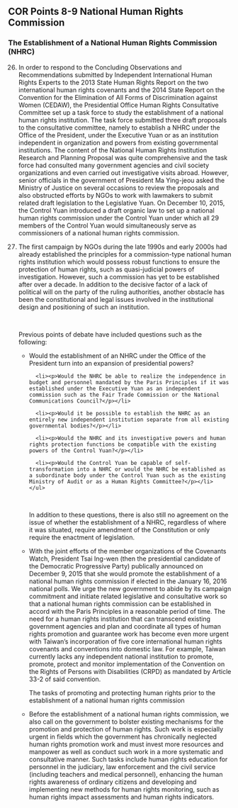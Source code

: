 ## COR Points 8-9 National Human Rights Commission

### The Establishment of a National Human Rights Commission (NHRC)

<ol start="26">
  <li><p>In order to respond to the Concluding Observations and Recommendations submitted by Independent International Human Rights Experts to the 2013 State Human Rights Report on the two international human rights covenants and the 2014 State Report on the Convention for the Elimination of All Forms of Discrimination against Women (CEDAW), the Presidential Office Human Rights Consultative Committee set up a task force to study the establishment of a national human rights institution. The task force submitted three draft proposals to the consultative committee, namely to establish a NHRC under the Office of the President, under the Executive Yuan or as an institution independent in organization and powers from existing governmental institutions. The content of the National Human Rights Institution Research and Planning Proposal was quite comprehensive and the task force had consulted many government agencies and civil society organizations and even carried out investigative visits abroad. However, senior officials in the government of President Ma Ying-jeou asked the Ministry of Justice on several occasions to review the proposals and also obstructed efforts by NGOs to work with lawmakers to submit related draft legislation to the Legislative Yuan. On December 10, 2015, the Control Yuan introduced a draft organic law to set up a national human rights commission under the Control Yuan under which all 29 members of the Control Yuan would simultaneously serve as commissioners of a national human rights commission.</p></li>

  <li><p>The first campaign by NGOs during the late 1990s and early 2000s had already established the principles for a commission-type national human rights institution which would possess robust functions to ensure the protection of human rights, such as quasi-judicial powers of investigation. However, such a commission has yet to be established after over a decade. In addition to the decisive factor of a lack of political will on the party of the ruling authorities, another obstacle has been the constitutional and legal issues involved in the institutional design and positioning of such an institution.</p>

​  <p>Previous points of debate have included questions such as the following:</p>
    <ul>
      <li><p>Would the establishment of an NHRC under the Office of the President turn into an expansion of presidential powers?</p></li>

      <li><p>Would the NHRC be able to realize the independence in budget and personnel mandated by the Paris Principles if it was established under the Executive Yuan as an independent commission such as the Fair Trade Commission or the National Communications Council?</p></li>

      <li><p>Would it be possible to establish the NHRC as an entirely new independent institution separate from all existing governmental bodies?</p></li>

      <li><p>Would the NHRC and its investigative powers and human rights protection functions be compatible with the existing powers of the Control Yuan?</p></li>

      <li><p>Would the Control Yuan be capable of self-transformation into a NHRC or would the NHRC be established as a subordinate body under the Control Yuan such as the existing Ministry of Audit or as a Human Rights Committee?</p></li>
    </ul>
​  <p>In addition to these questions, there is also still no agreement on the issue of whether the establishment of a NHRC, regardless of where it was situated, require amendment of the Constitution or only require the enactment of legislation.</p></li>

  <li><p>With the joint efforts of the member organizations of the Covenants Watch, President Tsai Ing-wen (then the presidential candidate of the Democratic Progressive Party) publically announced on December 9, 2015 that she would promote the establishment of a national human rights commission if elected in the January 16, 2016 national polls. We urge the new government to abide by its campaign commitment and initiate related legislative and consultative work so that a national human rights commission can be established in accord with the Paris Principles in a reasonable period of time. The need for a human rights institution that can transcend existing government agencies and plan and coordinate all types of human rights promotion and guarantee work has become even more urgent with Taiwan’s incorporation of five core international human rights covenants and conventions into domestic law. For example, Taiwan currently lacks any independent national institution to promote, promote, protect and monitor implementation of the Convention on the Rights of Persons with Disabilities (CRPD) as mandated by Article 33-2 of said convention.</p>

  <p>The tasks of promoting and protecting human rights prior to the establishment of a national human rights commission</p></li>

  <li><p>Before the establishment of a national human rights commission, we also call on the government to bolster existing mechanisms for the promotion and protection of human rights. Such work is especially urgent in fields which the government has chronically neglected human rights promotion work and must invest more resources and manpower as well as conduct such work in a more systematic and consultative manner. Such tasks include human rights education for personnel in the judiciary, law enforcement and the civil service (including teachers and medical personnel), enhancing the human rights awareness of ordinary citizens and developing and implementing new methods for human rights monitoring, such as human rights impact assessments and human rights indicators.</p></li>
</ol>
